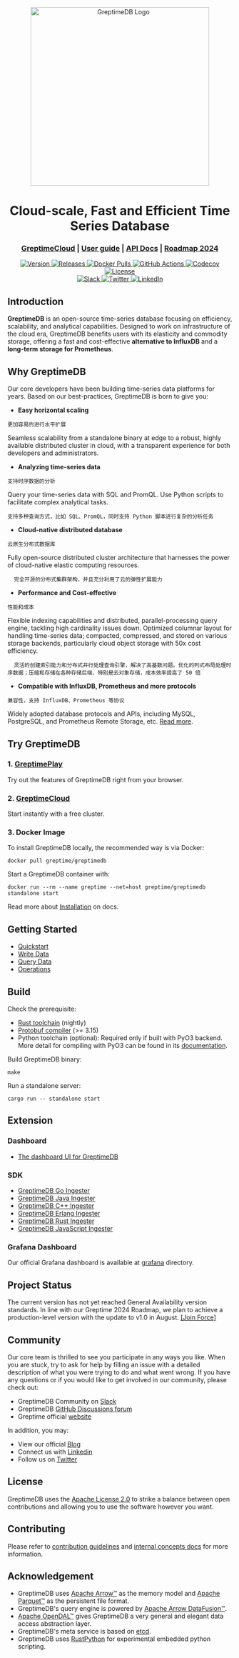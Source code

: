 <p align="center">
  <picture>
    <source media="(prefers-color-scheme: light)" srcset="https://cdn.jsdelivr.net/gh/GreptimeTeam/greptimedb@main/docs/logo-text-padding.png">
    <source media="(prefers-color-scheme: dark)" srcset="https://cdn.jsdelivr.net/gh/GreptimeTeam/greptimedb@main/docs/logo-text-padding-dark.png">
    <img alt="GreptimeDB Logo" src="https://cdn.jsdelivr.net/gh/GreptimeTeam/greptimedb@main/docs/logo-text-padding.png" width="400px">
  </picture>
</p>

<h1 align="center">Cloud-scale, Fast and Efficient Time Series Database</h1>

<div align="center">
<h3 align="center">
  <a href="https://greptime.com/product/cloud">GreptimeCloud</a> |
  <a href="https://docs.greptime.com/">User guide</a> |
  <a href="https://greptimedb.rs/">API Docs</a> |
  <a href="https://github.com/GreptimeTeam/greptimedb/issues/3412">Roadmap 2024</a>
</h4>

<a href="https://github.com/GreptimeTeam/greptimedb/releases/latest">
<img src="https://img.shields.io/github/v/release/GreptimeTeam/greptimedb.svg" alt="Version"/>
</a>
<a href="https://github.com/GreptimeTeam/greptimedb/releases/latest">
<img src="https://img.shields.io/github/release-date/GreptimeTeam/greptimedb.svg" alt="Releases"/>
</a>
<a href="https://hub.docker.com/r/greptime/greptimedb/">
<img src="https://img.shields.io/docker/pulls/greptime/greptimedb.svg" alt="Docker Pulls"/>
</a>
<a href="https://github.com/GreptimeTeam/greptimedb/actions/workflows/develop.yml">
<img src="https://github.com/GreptimeTeam/greptimedb/actions/workflows/develop.yml/badge.svg" alt="GitHub Actions"/>
</a>
<a href="https://codecov.io/gh/GrepTimeTeam/greptimedb">
<img src="https://codecov.io/gh/GrepTimeTeam/greptimedb/branch/main/graph/badge.svg?token=FITFDI3J3C" alt="Codecov"/>
</a>
<a href="https://github.com/greptimeTeam/greptimedb/blob/main/LICENSE">
<img src="https://img.shields.io/github/license/greptimeTeam/greptimedb" alt="License"/>
</a>

<br/>

<a href="https://greptime.com/slack">
<img src="https://img.shields.io/badge/slack-GreptimeDB-0abd59?logo=slack&style=for-the-badge" alt="Slack"/>
</a>
<a href="https://twitter.com/greptime">
<img src="https://img.shields.io/badge/twitter-follow_us-1d9bf0.svg?style=for-the-badge" alt="Twitter"/>
</a>
<a href="https://www.linkedin.com/company/greptime/">
<img src="https://img.shields.io/badge/linkedin-connect_with_us-0a66c2.svg?style=for-the-badge" alt="LinkedIn"/>
</a>
</div>

## Introduction

**GreptimeDB** is an open-source time-series database focusing on efficiency, scalability, and analytical capabilities.
Designed to work on infrastructure of the cloud era, GreptimeDB benefits users with its elasticity and commodity storage, offering a fast and cost-effective **alternative to InfluxDB** and a **long-term storage for Prometheus**.

## Why GreptimeDB

Our core developers have been building time-series data platforms for years. Based on our best-practices, GreptimeDB is born to give you:

* **Easy horizontal scaling**

```
更加容易的进行水平扩展
```

  Seamless scalability from a standalone binary at edge to a robust, highly available distributed cluster in cloud, with a transparent experience for both developers and administrators.

* **Analyzing time-series data**

```
支持时序数据的分析
```

  Query your time-series data with SQL and PromQL. Use Python scripts to facilitate complex analytical tasks.

  ```
  支持多种查询方式，比如 SQL、PromQL，同时支持 Python 脚本进行复杂的分析任务
  ```

* **Cloud-native distributed database**

```
云原生分布式数据库
```

  Fully open-source distributed cluster architecture that harnesses the power of cloud-native elastic computing resources.

  ```
    完全开源的分布式集群架构，并且充分利用了云的弹性扩展能力 
  ```

* **Performance and Cost-effective**

```
性能和成本
```

  Flexible indexing capabilities and distributed, parallel-processing query engine, tackling high cardinality issues down. Optimized columnar layout for handling time-series data; compacted, compressed, and stored on various storage backends, particularly cloud object storage with 50x cost efficiency.

```
  灵活的创建索引能力和分布式并行处理查询引擎，解决了高基数问题。优化的列式布局处理时序数据；压缩和存储在各种存储后端，特别是云对象存储，成本效率提高了 50 倍
```

* **Compatible with InfluxDB, Prometheus and more protocols**
```
兼容性，支持 InfluxDB、Prometheus 等协议
```

  Widely adopted database protocols and APIs, including MySQL, PostgreSQL, and Prometheus Remote Storage, etc. [Read more](https://docs.greptime.com/user-guide/clients/overview).

## Try GreptimeDB

### 1. [GreptimePlay](https://greptime.com/playground)

Try out the features of GreptimeDB right from your browser.

### 2. [GreptimeCloud](https://console.greptime.cloud/)

Start instantly with a free cluster.

### 3. Docker Image

To install GreptimeDB locally, the recommended way is via Docker:

```shell
docker pull greptime/greptimedb
```

Start a GreptimeDB container with:

```shell
docker run --rm --name greptime --net=host greptime/greptimedb standalone start
```

Read more about [Installation](https://docs.greptime.com/getting-started/installation/overview) on docs.

## Getting Started

* [Quickstart](https://docs.greptime.com/getting-started/quick-start/overview)
* [Write Data](https://docs.greptime.com/user-guide/clients/overview)
* [Query Data](https://docs.greptime.com/user-guide/query-data/overview)
* [Operations](https://docs.greptime.com/user-guide/operations/overview)

## Build

Check the prerequisite:

* [Rust toolchain](https://www.rust-lang.org/tools/install) (nightly)
* [Protobuf compiler](https://grpc.io/docs/protoc-installation/) (>= 3.15)
* Python toolchain (optional): Required only if built with PyO3 backend. More detail for compiling with PyO3 can be found in its [documentation](https://pyo3.rs/v0.18.1/building_and_distribution#configuring-the-python-version).

Build GreptimeDB binary:

```shell
make
```

Run a standalone server:

```shell
cargo run -- standalone start
```

## Extension

### Dashboard

* [The dashboard UI for GreptimeDB](https://github.com/GreptimeTeam/dashboard)

### SDK

* [GreptimeDB Go Ingester](https://github.com/GreptimeTeam/greptimedb-ingester-go)
* [GreptimeDB Java Ingester](https://github.com/GreptimeTeam/greptimedb-ingester-java)
* [GreptimeDB C++ Ingester](https://github.com/GreptimeTeam/greptimedb-ingester-cpp)
* [GreptimeDB Erlang Ingester](https://github.com/GreptimeTeam/greptimedb-ingester-erl)
* [GreptimeDB Rust Ingester](https://github.com/GreptimeTeam/greptimedb-ingester-rust)
* [GreptimeDB JavaScript Ingester](https://github.com/GreptimeTeam/greptime-ingester-js)

### Grafana Dashboard

Our official Grafana dashboard is available at [grafana](grafana/README.md) directory.

## Project Status

The current version has not yet reached General Availability version standards.
In line with our Greptime 2024 Roadmap, we plan to achieve a production-level
version with the update to v1.0 in August. [[Join Force]](https://github.com/GreptimeTeam/greptimedb/issues/3412)

## Community

Our core team is thrilled to see you participate in any ways you like. When you are stuck, try to
ask for help by filling an issue with a detailed description of what you were trying to do
and what went wrong. If you have any questions or if you would like to get involved in our
community, please check out:

* GreptimeDB Community on [Slack](https://greptime.com/slack)
* GreptimeDB [GitHub Discussions forum](https://github.com/GreptimeTeam/greptimedb/discussions)
* Greptime official [website](https://greptime.com)

In addition, you may:

* View our official [Blog](https://greptime.com/blogs/)
* Connect us with [Linkedin](https://www.linkedin.com/company/greptime/)
* Follow us on [Twitter](https://twitter.com/greptime)

## License

GreptimeDB uses the [Apache License 2.0](https://apache.org/licenses/LICENSE-2.0.txt) to strike a balance between
open contributions and allowing you to use the software however you want.

## Contributing

Please refer to [contribution guidelines](CONTRIBUTING.md) and [internal concepts docs](https://docs.greptime.com/contributor-guide/overview.html) for more information.

## Acknowledgement

* GreptimeDB uses [Apache Arrow™](https://arrow.apache.org/) as the memory model and [Apache Parquet™](https://parquet.apache.org/) as the persistent file format.
* GreptimeDB's query engine is powered by [Apache Arrow DataFusion™](https://arrow.apache.org/datafusion/).
* [Apache OpenDAL™](https://opendal.apache.org) gives GreptimeDB a very general and elegant data access abstraction layer.
* GreptimeDB's meta service is based on [etcd](https://etcd.io/).
* GreptimeDB uses [RustPython](https://github.com/RustPython/RustPython) for experimental embedded python scripting.
